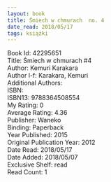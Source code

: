```yaml
---
layout: book
title: Śmiech w chmurach  no. 4
date_read: 2018/05/17
tags: książki
---
```


Book Id: 42295651<br />
Title: Śmiech w chmurach #4<br />
Author: Kemuri Karakara<br />
Author l-f: Karakara, Kemuri<br />
Additional Authors: <br />
ISBN: <br />
ISBN13: 9788364508554<br />
My Rating: 0<br />
Average Rating: 4.36<br />
Publisher: Waneko<br />
Binding: Paperback<br />
Year Published: 2015<br />
Original Publication Year: 2012<br />
Date Read: 2018/05/17<br />
Date Added: 2018/05/07<br />
Exclusive Shelf: read<br />
Read Count: 1<br />


